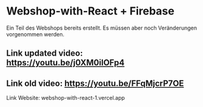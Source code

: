 # Webshop-with-React + Firebase
Ein Teil des Webshops bereits erstellt. 
Es müssen aber noch Veränderungen vorgenommen werden.

Link updated video: https://youtu.be/j0XM0ilOFp4
-
Link old video: https://youtu.be/FFqMjcrP7OE
-
Link Website: webshop-with-react-1.vercel.app
